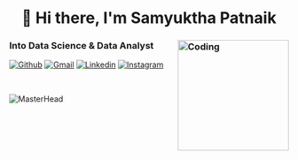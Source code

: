 
<h1 align="center">👋 Hi there, I'm Samyuktha Patnaik</h1>

<h3 align="left">Into Data Science & Data Analyst <img align="right" alt="Coding" width="200" src="https://c.tenor.com/FP3KLUuiKOkAAAAC/computer-typing.gif"></h3>

<!-- Your badges
You can use the website to generate badges: https://shields.io/
-->
[![Github](https://img.shields.io/badge/-Github-000?style=flat&logo=Github&logoColor=white)](https://github.com/SamyukthaPatnaik)
[![Gmail](https://img.shields.io/badge/-Gmail-000?style=flat&labelColor=c14438&logo=Gmail&logoColor=white)](mailto:samyukthapatnaik17@gmail.com)
[![Linkedin](https://img.shields.io/badge/-LinkedIn-000?style=flat&labelColor=blue&logo=Linkedin&logoColor=white)](https://www.linkedin.com/in/samyuktha-patnaik/)
[![Instagram](https://img.shields.io/badge/-Instagram-000?style=flat&labelColor=c13584&logo=instagram&logoColor=white)](https://www.instagram.com/its_samrecords/)
</p>

&nbsp;

![MasterHead](https://miro.medium.com/max/1400/1*RqZtWmB7eMyIbJufBcxlUw.png)
